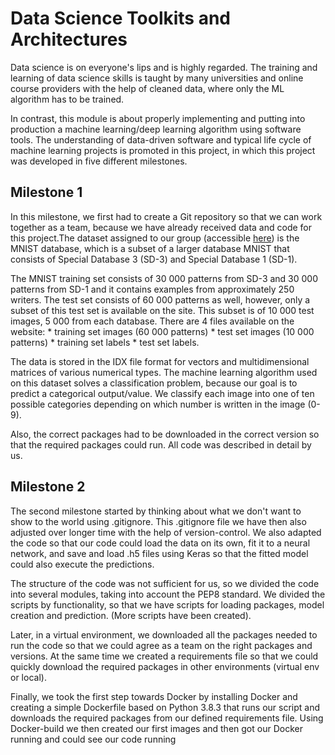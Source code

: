 # Data Science Toolkits and Architectures

Data science is on everyone's lips and is highly regarded. The training and learning of data science skills is taught by many universities and online course providers with the help of cleaned data, where only the ML algorithm has to be trained. 

In contrast, this module is about properly implementing and putting into production a machine learning/deep learning algorithm using software tools. The understanding of data-driven software and typical life cycle of machine learning projects is promoted in this project, in which this project was developed in five different milestones. 



## Milestone 1 

In this milestone, we first had to create a Git repository so that we can work together as a team, because we have already received data and code for this project.The dataset assigned to our group (accessible [here](http://yann.lecun.com/exdb/mnist/)) is the MNIST database, which is a subset of a larger database MNIST that consists of Special Database 3 (SD-3) and Special Database 1 (SD-1).

The MNIST training set consists of 30 000 patterns from SD-3 and 30 000 patterns from SD-1 and it contains examples from approximately 250 writers. The test set consists of 60 000 patterns as well, however, only a subset of this test set is available on the site. This subset is of 10 000 test images, 5 000 from each database. There are 4 files available on the website: * training set images (60 000 patterns) * test set images (10 000 patterns) * training set labels * test set labels. 

The data is stored in the IDX file format for vectors and multidimensional matrices of various numerical types. The machine learning algorithm used on this dataset solves a classification problem, because our goal is to predict a categorical output/value. We classify each image into one of ten possible categories depending on which number is written in the image (0-9).

Also, the correct packages had to be downloaded in the correct version so that the required packages could run. All code was described in detail by us.


## Milestone 2

The second milestone started by thinking about what we don't want to show to the world using .gitignore. This .gitignore file we have then also adjusted over longer time with the help of version-control. We also adapted the code so that our code could load the data on its own, fit it to a neural network, and save and load .h5 files using Keras so that the fitted model could also execute the predictions.

The structure of the code was not sufficient for us, so we divided the code into several modules, taking into account the PEP8 standard. We divided the scripts by functionality, so that we have scripts for loading packages, model creation and prediction. (More scripts have been created).

Later, in a virtual environment, we downloaded all the packages needed to run the code so that we could agree as a team on the right packages and versions. At the same time we created a requirements file so that we could quickly download the required packages in other environments (virtual env or local).

Finally, we took the first step towards Docker by installing Docker and creating a simple Dockerfile based on Python 3.8.3 that runs our script and downloads the required packages from our defined requirements file. Using Docker-build we then created our first images and then got our Docker running and could see our code running